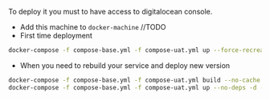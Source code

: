 To deploy it you must to have access to digitalocean console. 
* Add this machine to `docker-machine` //TODO
* First time deployment

```bash
docker-compose -f compose-base.yml -f compose-uat.yml up --force-recreate
```
* When you need to rebuild your service and deploy new version
```bash
docker-compose -f compose-base.yml -f compose-uat.yml build --no-cache frontend
docker-compose -f compose-base.yml -f compose-uat.yml up --no-deps -d --force-recreate frontend
```